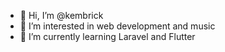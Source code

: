 - 👋 Hi, I’m @kembrick
- 👀 I’m interested in web development and music
- 🌱 I’m currently learning Laravel and Flutter

<!---
kembrick/kembrick is a ✨ special ✨ repository 
- 💞️ I’m looking to collaborate on ...
- 📫 How to reach me ...
--->
